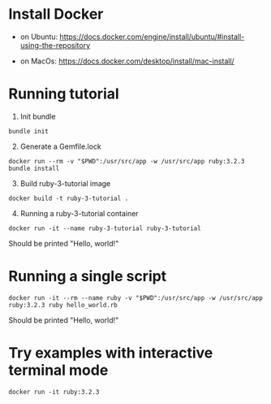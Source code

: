# Install Docker

- on Ubuntu: https://docs.docker.com/engine/install/ubuntu/#install-using-the-repository

- on MacOs: https://docs.docker.com/desktop/install/mac-install/

# Running tutorial

1. Init bundle

```
bundle init
```

2. Generate a Gemfile.lock

````
docker run --rm -v "$PWD":/usr/src/app -w /usr/src/app ruby:3.2.3 bundle install
````

3. Build ruby-3-tutorial image

```
docker build -t ruby-3-tutorial .
````

4. Running a ruby-3-tutorial container 

```
docker run -it --name ruby-3-tutorial ruby-3-tutorial
```

Should be printed "Hello, world!"

# Running a single script

```
docker run -it --rm --name ruby -v "$PWD":/usr/src/app -w /usr/src/app ruby:3.2.3 ruby hello_world.rb
````
Should be printed "Hello, world!"

# Try examples with interactive terminal mode

```
docker run -it ruby:3.2.3
```